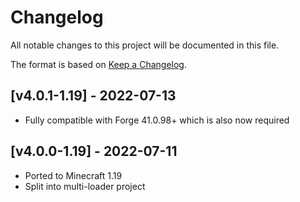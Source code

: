# Changelog
All notable changes to this project will be documented in this file.

The format is based on [Keep a Changelog].

## [v4.0.1-1.19] - 2022-07-13
- Fully compatible with Forge 41.0.98+ which is also now required

## [v4.0.0-1.19] - 2022-07-11
- Ported to Minecraft 1.19
- Split into multi-loader project

[Keep a Changelog]: https://keepachangelog.com/en/1.0.0/

